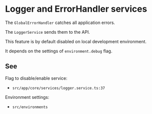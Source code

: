 # Logger and ErrorHandler services

The `GlobalErrorHandler` catches all application errors.

The `LoggerService` sends them to the API.

This feature is by default disabled on local development environment.

It depends on the settings of `environment.debug` flag.

## See

Flag to disable/enable service:

- `src/app/core/services/logger.service.ts:37`

Environment settings:

- `src/environments`
